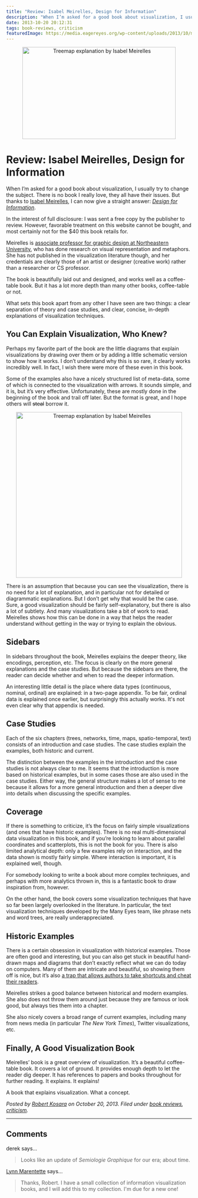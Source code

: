 ```yaml
---
title: "Review: Isabel Meirelles, Design for Information"
description: "When I’m asked for a good book about visualization, I usually try to change the subject. There is no book I really love, they all have their issues. But thanks to Isabel Meirelles, I can now give a straight answer: Design for Information."
date: 2013-10-20 20:12:31
tags: book-reviews, criticism
featuredImage: https://media.eagereyes.org/wp-content/uploads/2013/10/meirelles-design-for-information1.jpg
---
```


<p align="center"><img class="aligncenter size-full wp-image-2675" src="https://media.eagereyes.org/wp-content/uploads/2013/10/meirelles-design-for-information1.jpg" alt="Treemap explanation by Isabel Meirelles" width="416" height="250" /></p>

# Review: Isabel Meirelles, Design for Information

When I’m asked for a good book about visualization, I usually try to change the subject. There is no book I really love, they all have their issues. But thanks to <a href="http://isabelmeirelles.com/">Isabel Meirelles</a>, I can now give a straight answer: <em><a href="http://www.amazon.com/gp/product/1592538061/">Design for Information</a></em>.

In the interest of full disclosure: I was sent a free copy by the publisher to review. However, favorable treatment on this website cannot be bought, and most certainly not for the $40 this book retails for.

Meirelles is <a href="http://www.northeastern.edu/camd/artdesign/people/isabel-meirelles/">associate professor for graphic design at Northeastern University</a>, who has done research on visual representation and metaphors. She has not published in the visualization literature though, and her credentials are clearly those of an artist or designer (creative work) rather than a researcher or CS professor.

The book is beautifully laid out and designed, and works well as a coffee-table book. But it has a lot more depth than many other books, coffee-table or not.

What sets this book apart from any other I have seen are two things: a clear separation of theory and case studies, and clear, concise, in-depth explanations of visualization techniques.

## You Can Explain Visualization, Who Knew?

Perhaps my favorite part of the book are the little diagrams that explain visualizations by drawing over them or by adding a little schematic version to show how it works. I don’t understand why this is so rare, it clearly works incredibly well. In fact, I wish there were more of these even in this book.

Some of the examples also have a nicely structured list of meta-data, some of which is connected to the visualization with arrows. It sounds simple, and it is, but it’s very effective. Unfortunately, these are mostly done in the beginning of the book and trail off later. But the format is great, and I hope others will <del>steal</del> borrow it.

<p align="center"><img class="aligncenter size-full wp-image-2675" src="https://media.eagereyes.org/wp-content/uploads/2013/10/DSCF0364.jpg" alt="Treemap explanation by Isabel Meirelles" width="450" height="450" /></p>

There is an assumption that because you can see the visualization, there is no need for a lot of explanation, and in particular not for detailed or diagrammatic explanations. But I don’t get why that would be the case. Sure, a good visualization should be fairly self-explanatory, but there is also a lot of subtlety. And many visualizations take a bit of work to read. Meirelles shows how this can be done in a way that helps the reader understand without getting in the way or trying to explain the obvious.

## Sidebars

In sidebars throughout the book, Meirelles explains the deeper theory, like encodings, perception, etc. The focus is clearly on the more general explanations and the case studies. But because the sidebars are there, the reader can decide whether and when to read the deeper information.

An interesting little detail is the place where data types (continuous, nominal, ordinal) are explained: in a two-page appendix. To be fair, ordinal data is explained once earlier, but surprisingly this actually works. It's not even clear why that appendix is needed.

## Case Studies

Each of the six chapters (trees, networks, time, maps, spatio-temporal, text) consists of an introduction and case studies. The case studies explain the examples, both historic and current.

The distinction between the examples in the introduction and the case studies is not always clear to me. It seems that the introduction is more based on historical examples, but in some cases those are also used in the case studies. Either way, the general structure makes a lot of sense to me because it allows for a more general introduction and then a deeper dive into details when discussing the specific examples.

## Coverage

If there is something to criticize, it’s the focus on fairly simple visualizations (and ones that have historic examples). There is no real multi-dimensional data visualization in this book, and if you’re looking to learn about parallel coordinates and scatterplots, this is not the book for you. There is also limited analytical depth: only a few examples rely on interaction, and the data shown is mostly fairly simple. Where interaction is important, it is explained well, though.

For somebody looking to write a book about more complex techniques, and perhaps with more analytics thrown in, this is a fantastic book to draw inspiration from, however.

On the other hand, the book covers some visualization techniques that have so far been largely overlooked in the literature. In particular, the text visualization techniques developed by the Many Eyes team, like phrase nets and word trees, are really underappreciated.

## Historic Examples

There is a certain obsession in visualization with historical examples. Those are often good and interesting, but you can also get stuck in beautiful hand-drawn maps and diagrams that don’t exactly reflect what we can do today on computers. Many of them are intricate and beautiful, so showing them off is nice, but it’s also <a title="It’s Just Too Easy" href="/criticism/its-just-too-easy">a trap that allows authors to take shortcuts and cheat their readers</a>.

Meirelles strikes a good balance between historical and modern examples. She also does not throw them around just because they are famous or look good, but always ties them into a chapter.

She also nicely covers a broad range of current examples, including many from news media (in particular <em>The New York Times</em>), Twitter visualizations, etc.

## Finally, A Good Visualization Book

Meirelles’ book is a great overview of visualization. It’s a beautiful coffee-table book. It covers a lot of ground. It provides enough depth to let the reader dig deeper. It has references to papers and books throughout for further reading. It explains. It explains!

A book that explains visualization. What a concept.


_Posted by <a href="/about">Robert Kosara</a> on October 20, 2013. Filed under [book reviews](/tag/book-reviews), [criticism](/section/criticism)._


<aside class="comments">

---
## Comments

derek says…
>	Looks like an update of <i>Semiologie Graphique</i> for our era; about time.

<a href="http://interactivemultimediatechnology.blogspot.com" rel="nofollow noopener" target="_blank">Lynn Marentette</a> says…
>	Thanks, Robert.  I have a small collection of information visualization books, and I will add this to my collection. I'm due for a new one!

</aside>

